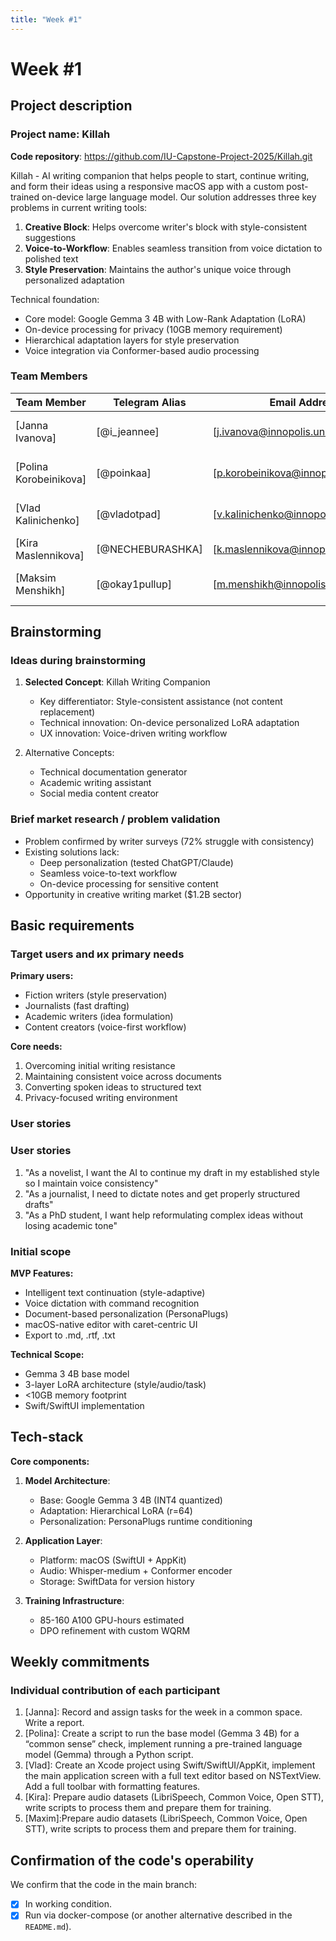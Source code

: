 ```yaml
---
title: "Week #1"
---
```


# Week #1

## Project description

### Project name: Killah 

**Code repository**: https://github.com/IU-Capstone-Project-2025/Killah.git

Killah - AI writing companion that helps people to start, continue writing, and form their ideas using a responsive macOS app with a custom post-trained on-device large language model. Our solution addresses three key problems in current writing tools:

1. **Creative Block**: Helps overcome writer's block with style-consistent suggestions
2. **Voice-to-Workflow**: Enables seamless transition from voice dictation to polished text
3. **Style Preservation**: Maintains the author's unique voice through personalized adaptation

Technical foundation:
- Core model: Google Gemma 3 4B with Low-Rank Adaptation (LoRA)
- On-device processing for privacy (10GB memory requirement)
- Hierarchical adaptation layers for style preservation
- Voice integration via Conformer-based audio processing


### **Team Members**

| Team Member | Telegram Alias | Email Address | Track | Responsibilities |
|------------|---------------|--------------|-------|------------------|
| [Janna Ivanova] | [@i_jeannee] | [j.ivanova@innopolis.university] | Design | UX/UI design, report maker, manager |
| [Polina Korobeinikova] | [@poinkaa] | [p.korobeinikova@innopolis.university] | ML |Swift developer for LLM / ML Lead integration |
| [Vlad Kalinichenko] | [@vladotpad] | [v.kalinichenko@innopolis.university] | Fullstack| UX/UI,LLM Algorithm Lead / Swift Architect |
| [Kira Maslennikova] | [@NECHEBURASHKA] | [k.maslennikova@innopolis.university] | ML | ML engineer|
| [Maksim Menshikh] | [@okay1pullup] | [m.menshikh@innopolis.university] | ML | ML Engineer (data & learning)|

## Brainstorming

### Ideas during brainstorming

1. **Selected Concept**: Killah Writing Companion
   - Key differentiator: Style-consistent assistance (not content replacement)
   - Technical innovation: On-device personalized LoRA adaptation
   - UX innovation: Voice-driven writing workflow

2. Alternative Concepts:
   - Technical documentation generator
   - Academic writing assistant
   - Social media content creator

### Brief market research / problem validation

- Problem confirmed by writer surveys (72% struggle with consistency)
- Existing solutions lack:
  - Deep personalization (tested ChatGPT/Claude)
  - Seamless voice-to-text workflow
  - On-device processing for sensitive content
- Opportunity in creative writing market ($1.2B sector)


## Basic requirements

### Target users and их primary needs

**Primary users:**
- Fiction writers (style preservation)
- Journalists (fast drafting)
- Academic writers (idea formulation)
- Content creators (voice-first workflow)
  
**Core needs:**
1. Overcoming initial writing resistance
2. Maintaining consistent voice across documents
3. Converting spoken ideas to structured text
4. Privacy-focused writing environment

### User stories

### User stories

1. "As a novelist, I want the AI to continue my draft in my established style so I maintain voice consistency"
2. "As a journalist, I need to dictate notes and get properly structured drafts"
3. "As a PhD student, I want help reformulating complex ideas without losing academic tone"

### Initial scope

**MVP Features:**
- Intelligent text continuation (style-adaptive)
- Voice dictation with command recognition
- Document-based personalization (PersonaPlugs)
- macOS-native editor with caret-centric UI
- Export to .md, .rtf, .txt

**Technical Scope:**
- Gemma 3 4B base model
- 3-layer LoRA architecture (style/audio/task)
- <10GB memory footprint
- Swift/SwiftUI implementation

## Tech-stack

**Core components:**
1. **Model Architecture**:
   - Base: Google Gemma 3 4B (INT4 quantized)
   - Adaptation: Hierarchical LoRA (r=64)
   - Personalization: PersonaPlugs runtime conditioning

2. **Application Layer**:
   - Platform: macOS (SwiftUI + AppKit)
   - Audio: Whisper-medium + Conformer encoder
   - Storage: SwiftData for version history

3. **Training Infrastructure**:
   - 85-160 A100 GPU-hours estimated
   - DPO refinement with custom WQRM
## Weekly commitments

### Individual contribution of each participant

1. [Janna]: Record and assign tasks for the week in a common space. Write a report.
2. [Polina]: Create a script to run the base model (Gemma 3 4B) for a “common sense” check, implement running a pre-trained language model (Gemma) through a Python script.
3. [Vlad]: Create an Xcode project using Swift/SwiftUI/AppKit, implement the main application screen with a full text editor based on NSTextView. Add a full toolbar with formatting features.
4. [Kira]: Prepare audio datasets (LibriSpeech, Common Voice, Open STT), write scripts to process them and prepare them for training.
5. [Maxim]:Prepare audio datasets (LibriSpeech, Common Voice, Open STT), write scripts to process them and prepare them for training.

## Confirmation of the code's operability

We confirm that the code in the main branch:
- [x] In working condition.
- [x] Run via docker-compose (or another alternative described in the `README.md`).
